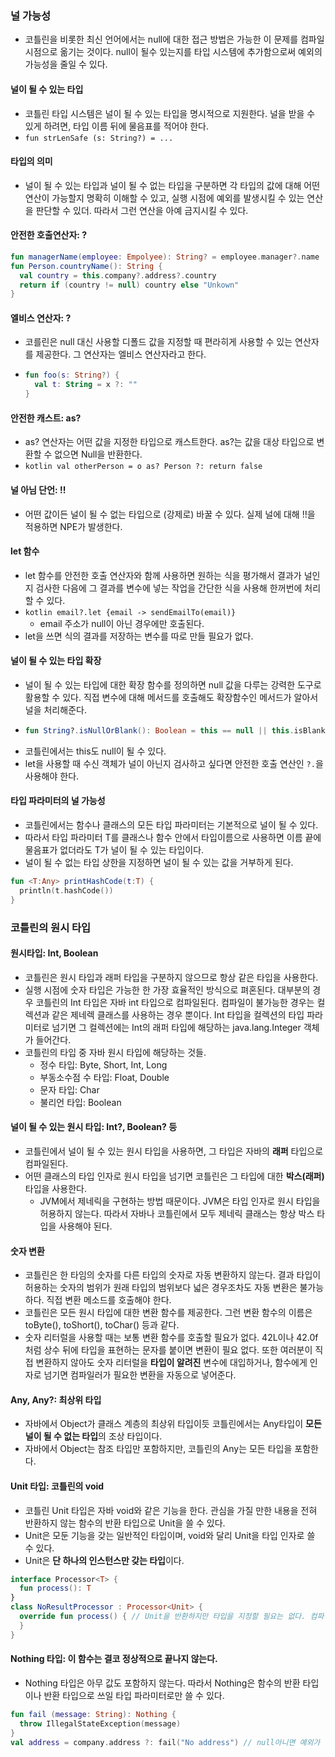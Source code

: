 ### 널 가능성 
- 코틀린을 비롯한 최신 언어에서는 null에 대한 접근 방법은 가능한 이 문제를 컴파일 시점으로 옮기는 것이다. null이 될수 있는지를 타입 시스템에 추가함으로써 예외의 가능성을 줄일 수 있다.
#### 널이 될 수 있는 타입
- 코틀린 타입 시스템은 널이 될 수 있는 타입을 명시적으로 지원한다. 널을 받을 수 있게 하려면, 타입 이름 뒤에 물음표를 적어야 한다.
- `fun strLenSafe (s: String?) = ...`
#### 타입의 의미
- 널이 될 수 있는 타입과 널이 될 수 없는 타입을 구분하면 각 타입의 값에 대해 어떤 연산이 가능할지 명확히 이해할 수 있고, 실행 시점에 예외를 발생시킬 수 있는 연산을 판단할 수 있더. 따라서 그런 연산을 아예 금지시킬 수 있다.
#### 안전한 호출연산자: ?
```kotlin
fun managerName(employee: Empolyee): String? = employee.manager?.name
fun Person.countryName(): String {
  val country = this.company?.address?.country
  return if (country != null) country else "Unkown" 
}
```
#### 엘비스 연산자: ?
- 코를린은 null 대신 사용할 디폴드 값을 지정할 때 편라히게 사용할 수 있는 연산자를 제공한다. 그 연산자는 엘비스 연산자라고 한다.
- ```kotlin
  fun foo(s: String?) {
    val t: String = x ?: ""
  }
  ```
#### 안전한 캐스트: as?
- as? 연산자는 어떤 값을 지정한 타입으로 캐스트한다. as?는 값을 대상 타입으로 변환할 수 없으면 Null을 반환한다.
- ```kotlin val otherPerson = o as? Person ?: return false```
#### 널 아님 단언: !!
- 어떤 값이든 널이 될 수 없는 타입으로 (강제로) 바꿀 수 있다. 실제 널에 대해 !!을 적용하면 NPE가 발생한다.
#### let 함수
- let 함수를 안전한 호출 연산자와 함께 사용하면 원하는 식을 평가해서 결과가 널인지 검사한 다음에 그 결과를 변수에 넣는 작업을 간단한 식을 사용해 한꺼번에 처리할 수 있다.
- ```kotlin email?.let {email -> sendEmailTo(email)} ```
    - email 주소가 null이 아닌 경우에만 호출된다. 
- let을 쓰면 식의 결과를 저장하는 변수를 따로 만들 필요가 없다. 

#### 널이 될 수 있는 타입 확장 
- 널이 될 수 있는 타입에 대한 확장 함수를 정의하면 null 값을 다루는 강력한 도구로 활용할 수 있다. 직접 변수에 대해 메서드를 호출해도 확장함수인 메서드가 알아서 널을 처리해준다.
- ```kotlin
  fun String?.isNullOrBlank(): Boolean = this == null || this.isBlank()
  ```
- 코틀린에서는 this도 null이 될 수 있다.
- let을 사용할 때 수신 객체가 널이 아닌지 검사하고 싶다면 안전한 호출 연산인 `?.`을 사용해야 한다.
#### 타입 파라미터의 널 가능성 
- 코틀린에서는 함수나 클래스의 모든 타입 파라미터는 기본적으로 널이 될 수 있다.
- 따라서 타입 파라미터 T를 클래스나 함수 안에서 타입이름으로 사용하면 이름 끝에 물음표가 없더라도 T가 널이 될 수 있는 타입이다.
- 널이 될 수 없는 타입 상한을 지정하면 널이 될 수 있는 값을 거부하게 된다.
```kotlin
fun <T:Any> printHashCode(t:T) {
  println(t.hashCode())
}
```
### 코틀린의 원시 타입
#### 원시타입: Int, Boolean
- 코틀린은 원시 타입과 래퍼 타입을 구분하지 않으므로 항상 같은 타입을 사용한다.
- 실행 시점에 숫자 타입은 가능한 한 가장 효율적인 방식으로 펴혼된다. 대부분의 경우 코틀린의 Int 타입은 자바 int 타입으로 컴파일된다. 컴파일이 불가능한 경우는 컬렉션과 같은 제네렉 클래스를 사용하는 경우 뿐이다. Int 타입을 컬렉션의 타입 파라미터로 넘기면 그 컬렉션에는 Int의 래퍼 타입에 해당하는 java.lang.Integer 객체가 들어간다. 
- 코틀린의 타입 중 자바 원시 타입에 해당하는 것들.
    - 정수 타입: Byte, Short, Int, Long
    - 부동소수점 수 타입: Float, Double
    - 문자 타입: Char
    - 불리언 타입: Boolean
#### 널이 될 수 있는 원시 타입: Int?, Boolean? 등 
- 코틀린에서 널이 될 수 있는 원시 타입을 사용하면, 그 타입은 자바의 **래퍼** 타입으로 컴파일된다.
- 어떤 클래스의 타입 인자로 원시 타입을 넘기면 코틀린은 그 타입에 대한 **박스(래퍼)** 타입을 사용한다.
    - JVM에서 제네릭을 구현하는 방법 때문이다. JVM은 타입 인자로 원시 타입을 허용하지 않는다. 따라서 자바나 코틀린에서 모두 제네릭 클래스는 항상 박스 타입을 사용해야 된다.
#### 숫자 변환
- 코틀린은 한 타임의 숫자를 다른 타입의 숫자로 자동 변환하지 않는다. 결과 타입이 허용하는 숫자의 범위가 원래 타입의 범위보다 넓은 경우조차도 자동 변환은 불가능하다. 직접 변환 메소드를 호출해야 한다. 
- 코틀린은 모든 원시 타입에 대한 변환 함수를 제공한다. 그런 변환 함수의 이름은 toByte(), toShort(), toChar() 등과 같다.
- 숫자 리터럴을 사용할 때는 보통 변환 함수를 호출할 필요가 없다. 42L이나 42.0f처럼 상수 뒤에 타입을 표현하는 문자를 붙이면 변환이 필요 없다. 또한 여러분이 직접 변환하지 않아도 숫자 리터럴을 **타입이 알려진** 변수에 대입하거나, 함수에게 인자로 넘기면 컴파일러가 필요한 변환을 자동으로 넣어준다.
#### Any, Any?: 최상위 타입 
- 자바에서 Object가 클래스 계층의 최상위 타입이듯 코틀린에서는 Any타입이 **모든 널이 될 수 없는 타입**의 조상 타입이다.
- 자바에서 Object는 참조 타입만 포함하지만, 코틀린의 Any는 모든 타입을 포함한다.
#### Unit 타입: 코틀린의 void
- 코틀린 Unit 타입은 자바 void와 같은 기능을 한다. 관심을 가질 만한 내용을 전혀 반환하지 않는 함수의 반환 타입으로 Unit을 쓸 수 있다.
- Unit은 모둔 기능을 갖는 일반적인 타입이며, void와 달리 Unit을 타입 인자로 쓸 수 있다.
- Unit은 **단 하나의 인스턴스만 갖는 타입**이다. 
~~~kotlin
interface Processor<T> {
  fun process(): T
}
class NoResultProcessor : Processor<Unit> {
  override fun process() { // Unit을 반환하지만 타입을 지정할 필요는 없다. 컴파일러가 묵시겆ㄱ으로 return Unit을 넣어준다.
  }
}
~~~
#### Nothing 타입: 이 함수는 결코 정상적으로 끝나지 않는다. 
- Nothing 타입은 아무 값도 포함하지 않는다. 따라서 Nothing은 함수의 반환 타입이나 반환 타입으로 쓰일 타입 파라미터로만 쓸 수 있다. 
```kotlin
fun fail (message: String): Nothing {
  throw IllegalStateException(message)
}
val address = company.address ?: fail("No address") // null아니면 예외가 발생한다.
```
